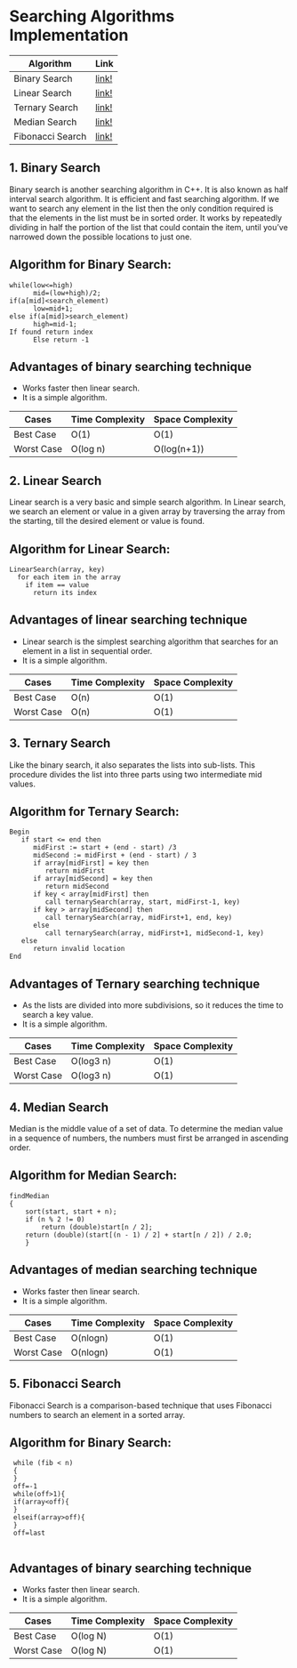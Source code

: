 # Searching Algorithms Implementation

Algorithm | Link
------------ | -------------
Binary Search | [link!](https://github.com/dhrubajyoti89/AlgoCode/blob/dhrubajyoti89-searchalgo/C%20-%20C%2B%2B/Searching-Algorithms/binarysearch.cpp)
Linear Search | [link!](https://github.com/dhrubajyoti89/AlgoCode/blob/dhrubajyoti89-searchalgo/C%20-%20C%2B%2B/Searching-Algorithms/linearsearch.cpp)
Ternary Search | [link!](./ternary.cpp)
Median Search | [link!](./mediansearch.cpp)
Fibonacci Search | [link!](./fibonacci.cpp)


## 1. Binary Search

Binary search is another searching algorithm in C++. It is also known as half interval search algorithm. It is efficient and fast searching algorithm. If we want to search any element in the list then the only condition required is that the elements in the list must be in sorted order. It works by repeatedly dividing in half the portion of the list that could contain the item, until you’ve narrowed down the possible locations to just one.

## Algorithm for Binary Search:

```
while(low<=high)
      mid=(low+high)/2;
if(a[mid]<search_element)
      low=mid+1;
else if(a[mid]>search_element)
      high=mid-1;
If found return index
      Else return -1
```

## Advantages of binary searching technique

- Works faster then linear search.
- It is a simple algorithm.


Cases | Time Complexity | Space Complexity
------------ | ------------ | -------------
Best Case | O(1) | O(1)
Worst Case | O(log n) | O(log(n+1))

## 2. Linear Search

Linear search is a very basic and simple search algorithm. In Linear search, we search an element or value in a given array by traversing the array from the starting, till the desired element or value is found.

## Algorithm for Linear Search:

```
LinearSearch(array, key)
  for each item in the array
    if item == value
      return its index
```

## Advantages of linear searching technique

- Linear search is the simplest searching algorithm that searches for an element in a list in sequential order.
- It is a simple algorithm.


Cases | Time Complexity | Space Complexity
------------ | ------------ | -------------
Best Case | O(n) | O(1)
Worst Case | O(n) | O(1)

## 3. Ternary Search

Like the binary search, it also separates the lists into sub-lists. This procedure divides the list into three parts using two intermediate mid values.

## Algorithm for Ternary Search:

```
Begin
   if start <= end then
      midFirst := start + (end - start) /3
      midSecond := midFirst + (end - start) / 3
      if array[midFirst] = key then
         return midFirst
      if array[midSecond] = key then
         return midSecond
      if key < array[midFirst] then
         call ternarySearch(array, start, midFirst-1, key)
      if key > array[midSecond] then
         call ternarySearch(array, midFirst+1, end, key)
      else
         call ternarySearch(array, midFirst+1, midSecond-1, key)
   else
      return invalid location
End
```

## Advantages of Ternary searching technique

- As the lists are divided into more subdivisions, so it reduces the time to search a key value.
- It is a simple algorithm.


Cases | Time Complexity | Space Complexity
------------ | ------------ | -------------
Best Case | O(log3 n) | O(1)
Worst Case | O(log3 n) | O(1)


## 4. Median Search

Median is the middle value of a set of data. To determine the median value in a sequence of numbers, the numbers must first be arranged in ascending order.

## Algorithm for Median Search:

```
findMedian 
{ 
    sort(start, start + n); 
    if (n % 2 != 0) 
        return (double)start[n / 2]; 
    return (double)(start[(n - 1) / 2] + start[n / 2]) / 2.0;
    }
```

## Advantages of median searching technique

- Works faster then linear search.
- It is a simple algorithm.


Cases | Time Complexity | Space Complexity
------------ | ------------ | -------------
Best Case | O(nlogn) | O(1)
Worst Case | O(nlogn) | O(1)


## 5. Fibonacci Search

Fibonacci Search is a comparison-based technique that uses Fibonacci numbers to search an element in a sorted array.

## Algorithm for Binary Search:

```
 while (fib < n) 
 {
 }
 off=-1
 while(off>1){
 if(array<off){
 }
 elseif(array>off){
 }
 off=last
 
  ```

## Advantages of binary searching technique

- Works faster then linear search.
- It is a simple algorithm.


Cases | Time Complexity | Space Complexity
------------ | ------------ | -------------
Best Case | O(log N) | O(1)
Worst Case | O(log N) | O(1)
